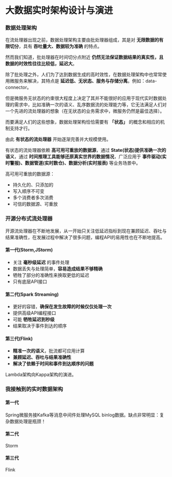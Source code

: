 # 大数据实时架构设计与演进

### 数据处理架构

在流处理器出现之前，数据处理架构主要由批处理器组成，其是对 **无限数据的有限切分**，具有 **吞吐量大、数据较为准确** 的特点。

然而我们知道，批处理器在时间切分点附近 **仍然无法保证数据结果的真实性，且数据的时效性往往比较低，延迟大**。

除了批处理之外，人们为了达到数据生成的高时效性，在数据处理架构中也常常使用微服务来解决，其特点是 **延迟低、无状态、服务与存储分离**。例如：data-connector。

但是微服务无状态的约束很大程度上决定了其并不能很好的应用于现代实时数据处理的需求中，比如准确一次的语义、乱序数据流的处理能力等，它无法满足人们对一个先进的流处理器的想象（在无状态的业务需求中，微服务仍然是最佳选择）。

而要满足人们的这些想象，数据处理架构恰恰需要有 **「状态」** 的概念和相应的机制支持才行。

由此 **有状态的流处理器** 开始逐渐完善并大规模使用。

有状态的流处理器依赖 **高可用可重放的数据源**，通过 **State(状态)提供准确一次的语义**，通过 **时间推理工具能够还原真实世界的数据情况**，广泛应用于 **事件驱动(实时警报)、数据管道(实时数仓)、数据分析(实时报表)** 等业务场景中。

高可用可重放的数据源：

- 持久化的、只添加的
- 写入顺序不可变
- 多个消费者多次消费
- 可信的数据源、可重放

### 开源分布式流处理器

开源流处理器在不断地发展，从一开始只关注低延迟指标到现在兼顾延迟、吞吐与结果准确性，在发展过程中解决了很多问题，编程API的易用性也在不断地提高。

#### 第一代(Storm,JStorm)

- 关注 **毫秒级延迟** 的事件处理
- 数据丢失与处理简单，**容易造成结果不够精确**
- 牺牲了部分的准确性来换取更低的延迟
- 只有底层API接口

#### 第二代(Spark Streaming)

- 更好的容错，**确保在发生故障的时候仅仅处理一次**
- 提供高级API编程接口
- 可能 **牺牲延迟到秒级**
- 结果取决于事件到达的顺序

#### 第三代(Flink)

- **精准一次的语义**，批流都可应用计算
- **兼顾延迟、吞吐与结果准确性**
- **解决了依赖于时间和事件到达顺序的问题**

Lambda架构向Kappa架构的演进。

### 我接触到的实时数据架构

#### 第一代

Spring微服务接Kafka等消息中间件处理MySQL binlog数据。缺点非常明显：复杂数据处理是瓶颈！

#### 第二代

Storm

#### 第三代

Flink